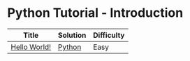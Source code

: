 # Python Tutorial - Introduction

| Title | Solution | Difficulty |
| ----- | -------- | ---------- |
| [Hello World!](https://www.hackerrank.com/challenges/py-hello-world) | [Python](./Hello%20World!/main.py) | Easy |
